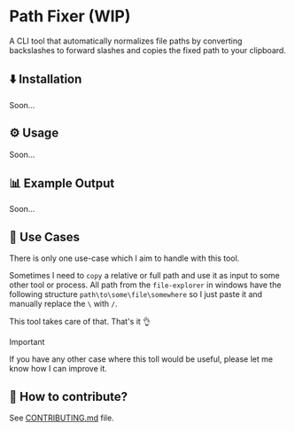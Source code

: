 # Path Fixer (WIP)

A CLI tool that automatically normalizes file paths by converting backslashes to forward slashes and copies the fixed path to your clipboard.

## ⬇️ Installation

Soon...

## ⚙️ Usage

Soon...

## 📊 Example Output

Soon...

## 🧩 Use Cases

There is only one use-case which I aim to handle with this tool.

Sometimes I need to `copy` a relative or full path and use it as input to some other tool or process. All path from the `file-explorer` in windows have the following structure `path\to\some\file\somewhere` so I just paste it and manually replace the `\` with `/`.

This tool takes care of that. That's it 👌

> [!IMPORTANT]
> If you have any other case where this toll would be useful, please let me know how I can improve it.

## 🤝 How to contribute?

See [CONTRIBUTING.md](https://github.com/David-Pena/path-fixer/blob/main/CONTRIBUTING.md) file.
